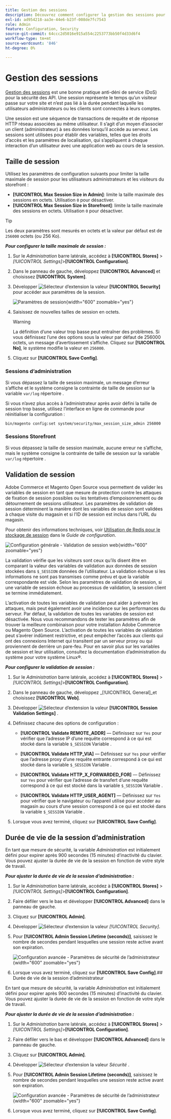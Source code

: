 ```yaml
---
title: Gestion des sessions
description: Découvrez comment configurer la gestion des sessions pour sécuriser l’administrateur et le storefront.
exl-id: ad954218-aa3e-44e6-b23f-008de7fc7543
role: Admin
feature: Configuration, Security
source-git-commit: 64ccc2d5016e915a554c2253773bb50f4d33d6f4
workflow-type: tm+mt
source-wordcount: '846'
ht-degree: 0%

---
```


# Gestion des sessions

[Gestion des sessions](https://cheatsheetseries.owasp.org/cheatsheets/Session_Management_Cheat_Sheet.html) est une bonne pratique anti-déni de service (DoS) pour la sécurité des API. Une session représente le temps qu’un visiteur passe sur votre site et n’est pas lié à la durée pendant laquelle les utilisateurs administrateurs ou les clients sont connectés à leurs comptes.

Une session est une séquence de transactions de requête et de réponse HTTP réseau associées au même utilisateur. Il s’agit d’un moyen d’associer un client (administrateur) à ses données lorsqu’il accède au serveur. Les sessions sont utilisées pour établir des variables, telles que les droits d’accès et les paramètres de localisation, qui s’appliquent à chaque interaction d’un utilisateur avec une application web au cours de la session.

## Taille de session

Utilisez les paramètres de configuration suivants pour limiter la taille maximale de session pour les utilisateurs administrateurs et les visiteurs du storefront :

- **[!UICONTROL Max Session Size in Admin]**: limite la taille maximale des sessions en octets. Utilisation `0` pour désactiver.
- **[!UICONTROL Max Session Size in Storefront]**: limite la taille maximale des sessions en octets. Utilisation `0` pour désactiver.

>[!TIP]
>
>Les deux paramètres sont mesurés en octets et la valeur par défaut est de `256000` octets (ou 256 Ko).

**_Pour configurer la taille maximale de session :_**

1. Sur le _Administration_ barre latérale, accédez à **[!UICONTROL Stores]**  > _[!UICONTROL Settings]_>**[!UICONTROL Configuration]**.

1. Dans le panneau de gauche, développez **[!UICONTROL Advanced]** et choisissez **[!UICONTROL System]**.

1. Développer ![Sélecteur d’extension](../assets/icon-display-expand.png) la valeur **[!UICONTROL Security]** pour accéder aux paramètres de la session.

   ![Paramètres de session](../configuration-reference/advanced/assets/system-security.png){width="600" zoomable="yes"}

1. Saisissez de nouvelles tailles de session en octets.

   >[!WARNING]
   >
   >La définition d’une valeur trop basse peut entraîner des problèmes. Si vous définissez l’une des options sous la valeur par défaut de 256000 octets, un message d’avertissement s’affiche. Cliquez sur **[!UICONTROL No]**, le système modifie la valeur en `256000`.

1. Cliquez sur **[!UICONTROL Save Config]**.

### Sessions d’administration

Si vous dépassez la taille de session maximale, un message d’erreur s’affiche et le système consigne la contrainte de taille de session sur la variable `var/log` répertoire .

Si vous n’avez plus accès à l’administrateur après avoir défini la taille de session trop basse, utilisez l’interface en ligne de commande pour réinitialiser la configuration :

```bash
bin/magento config:set system/security/max_session_size_admin 256000
```

### Sessions Storefront

Si vous dépassez la taille de session maximale, aucune erreur ne s’affiche, mais le système consigne la contrainte de taille de session sur la variable `var/log` répertoire .

## Validation de session

Adobe Commerce et Magento Open Source vous permettent de valider les variables de session en tant que mesure de protection contre les attaques de fixation de session possibles ou les tentatives d’empoisonnement ou de détournement de sessions utilisateur. Les paramètres de validation de session déterminent la manière dont les variables de session sont validées à chaque visite du magasin et si l’ID de session est inclus dans l’URL du magasin.

Pour obtenir des informations techniques, voir [Utilisation de Redis pour le stockage de session](https://experienceleague.adobe.com/docs/commerce-operations/configuration-guide/cache/redis/redis-session.html) dans le _Guide de configuration_.

![Configuration générale - Validation de session web](../configuration-reference/general/assets/web-session-validation-settings.png){width="600" zoomable="yes"}

La validation vérifie que les visiteurs sont ceux qu’ils disent être en comparant la valeur des variables de validation aux données de session stockées dans `$_SESSION` données de l’utilisateur. La validation échoue si les informations ne sont pas transmises comme prévu et que la variable correspondante est vide. Selon les paramètres de validation de session, si une variable de session échoue au processus de validation, la session client se termine immédiatement.

L’activation de toutes les variables de validation peut aider à prévenir les attaques, mais peut également avoir une incidence sur les performances du serveur. Par défaut, la validation de toutes les variables de session est désactivée. Nous vous recommandons de tester les paramètres afin de trouver la meilleure combinaison pour votre installation Adobe Commerce ou Magento Open Source. L’activation de toutes les variables de validation peut s’avérer indûment restrictive, et peut empêcher l’accès aux clients qui ont des connexions Internet qui transitent par un serveur proxy ou qui proviennent de derrière un pare-feu. Pour en savoir plus sur les variables de session et leur utilisation, consultez la documentation d’administration du système pour votre système Linux®.

**_Pour configurer la validation de session :_**

1. Sur le _Administration_ barre latérale, accédez à  **[!UICONTROL Stores]** > _[!UICONTROL Settings]_>**[!UICONTROL Configuration]**.

1. Dans le panneau de gauche, développez _[!UICONTROL General]_et choisissez **[!UICONTROL Web]**.

1. Développer ![Sélecteur d’extension](../assets/icon-display-expand.png) la valeur **[!UICONTROL Session Validation Settings]** .

1. Définissez chacune des options de configuration :

   - **[!UICONTROL Validate REMOTE_ADDR]** — Définissez sur `Yes` pour vérifier que l’adresse IP d’une requête correspond à ce qui est stocké dans la variable `$_SESSION` Variable .

   - **[!UICONTROL Validate HTTP_VIA]** — Définissez sur `Yes` pour vérifier que l’adresse proxy d’une requête entrante correspond à ce qui est stocké dans la variable `$_SESSION` Variable .

   - **[!UICONTROL Validate HTTP_X_FORWARDED_FOR]** — Définissez sur `Yes` pour vérifier que l’adresse de transfert d’une requête correspond à ce qui est stocké dans la variable `$_SESSION` Variable .

   - **[!UICONTROL Validate HTTP_USER_AGENT]** — Définissez sur `Yes` pour vérifier que le navigateur ou l’appareil utilisé pour accéder au magasin au cours d’une session correspond à ce qui est stocké dans la variable `$_SESSION` Variable .

1. Lorsque vous avez terminé, cliquez sur **[!UICONTROL Save Config]**.

## Durée de vie de la session d’administration

En tant que mesure de sécurité, la variable _Administration_ est initialement défini pour expirer après 900 secondes (15 minutes) d’inactivité du clavier. Vous pouvez ajuster la durée de vie de la session en fonction de votre style de travail.

**_Pour ajuster la durée de vie de la session d’administration :_**

1. Sur le _Administration_ barre latérale, accédez à **[!UICONTROL Stores]** > _[!UICONTROL Settings]_>**[!UICONTROL Configuration]**.

1. Faire défiler vers le bas et développer **[!UICONTROL Advanced]** dans le panneau de gauche.

1. Cliquez sur **[!UICONTROL Admin]**.

1. Développer ![Sélecteur d’extension](../assets/icon-display-expand.png) la valeur _[!UICONTROL Security]_.

1. Pour **[!UICONTROL Admin Session Lifetime (seconds)]**, saisissez le nombre de secondes pendant lesquelles une session reste active avant son expiration.

   ![Configuration avancée - Paramètres de sécurité de l’administrateur](../configuration-reference/advanced/assets/admin-security.png){width="600" zoomable="yes"}

1. Lorsque vous avez terminé, cliquez sur **[!UICONTROL Save Config]**.## Durée de vie de la session d’administrateur

En tant que mesure de sécurité, la variable _Administration_ est initialement défini pour expirer après 900 secondes (15 minutes) d’inactivité du clavier. Vous pouvez ajuster la durée de vie de la session en fonction de votre style de travail.

**_Pour ajuster la durée de vie de la session d’administration :_**

1. Sur le _Administration_ barre latérale, accédez à **[!UICONTROL Stores]** > _[!UICONTROL Settings]_>**[!UICONTROL Configuration]**.

1. Faire défiler vers le bas et développer **[!UICONTROL Advanced]** dans le panneau de gauche.

1. Cliquez sur **[!UICONTROL Admin]**.

1. Développer ![Sélecteur d’extension](../assets/icon-display-expand.png) la valeur _Sécurité_ .

1. Pour **[!UICONTROL Admin Session Lifetime (seconds)]**, saisissez le nombre de secondes pendant lesquelles une session reste active avant son expiration.

   ![Configuration avancée - Paramètres de sécurité de l’administrateur](../configuration-reference/advanced/assets/admin-security.png){width="600" zoomable="yes"}

1. Lorsque vous avez terminé, cliquez sur **[!UICONTROL Save Config]**.
